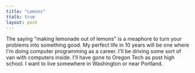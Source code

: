 ```yaml
---
title: "Lemons"
ttalk: true
layout: post
---
```


The saying "making lemonade out of lemons" is a meaphore to turn your problems into something good. My perfect life in 10 years will be one where I'm doing computer programming as a career. I'll be driving some sort of van with computers inside. I'll have gone to Oregon Tech as post high school. I want to live somewhere in Washington or near Portland.
